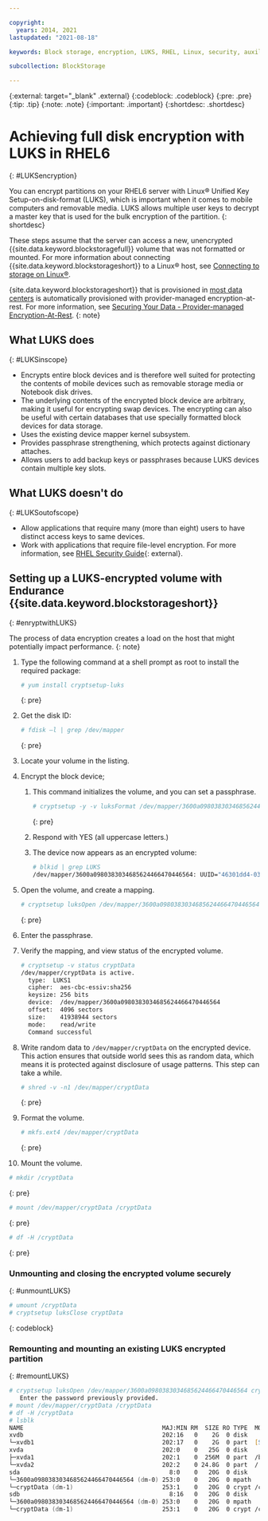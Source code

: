 ```yaml
---

copyright:
  years: 2014, 2021
lastupdated: "2021-08-18"

keywords: Block storage, encryption, LUKS, RHEL, Linux, security, auxiliary storage

subcollection: BlockStorage

---
```

{:external: target="_blank" .external}
{:codeblock: .codeblock}
{:pre: .pre}
{:tip: .tip}
{:note: .note}
{:important: .important}
{:shortdesc: .shortdesc}

# Achieving full disk encryption with LUKS in RHEL6
{: #LUKSencryption}

You can encrypt partitions on your RHEL6 server with Linux&reg; Unified Key Setup-on-disk-format (LUKS), which is important when it comes to mobile computers and removable media. LUKS allows multiple user keys to decrypt a master key that is used for the bulk encryption of the partition.
{: shortdesc}

These steps assume that the server can access a new, unencrypted {{site.data.keyword.blockstoragefull}} volume that was not formatted or mounted. For more information about connecting {{site.data.keyword.blockstorageshort}} to a Linux&reg; host, see [Connecting to storage on Linux&reg;](/docs/BlockStorage?topic=BlockStorage-mountingLinux).

{site.data.keyword.blockstorageshort}} that is provisioned in [most data centers](/docs/BlockStorage?topic=BlockStorage-selectDC) is automatically provisioned with  provider-managed encryption-at-rest. For more information, see [Securing Your Data - Provider-managed Encryption-At-Rest](/docs/BlockStorage?topic=BlockStorage-mng-data).
{: note}

## What LUKS does
{: #LUKSinscope}

- Encrypts entire block devices and is therefore well suited for protecting the contents of mobile devices such as removable storage media or Notebook disk drives.
- The underlying contents of the encrypted block device are arbitrary, making it useful for encrypting swap devices. The encrypting can also be useful with certain databases that use specially formatted block devices for data storage.
- Uses the existing device mapper kernel subsystem.
- Provides passphrase strengthening, which protects against dictionary attaches.
- Allows users to add backup keys or passphrases because LUKS devices contain multiple key slots.


## What LUKS doesn't do
{: #LUKSoutofscope}

- Allow applications that require many (more than eight) users to have distinct access keys to same devices.
- Work with applications that require file-level encryption. For more information, see [RHEL Security Guide](https://access.redhat.com/documentation/en-us/red_hat_enterprise_linux/7/html/security_guide/index){: external}.

## Setting up a LUKS-encrypted volume with Endurance {{site.data.keyword.blockstorageshort}}
{: #enryptwithLUKS}

The process of data encryption creates a load on the host that might potentially impact performance.
{: note}

1. Type the following command at a shell prompt as root to install the required package:    
   ```zsh
   # yum install cryptsetup-luks
   ```
   {: pre}

2. Get the disk ID: 
   ```zsh
   # fdisk –l | grep /dev/mapper
   ```
   {: pre}

3. Locate your volume in the listing.
4. Encrypt the block device;

   1. This command initializes the volume, and you can set a passphrase.  

      ```zsh
      # cryptsetup -y -v luksFormat /dev/mapper/3600a0980383034685624466470446564
      ```
      {: pre}

   2. Respond with YES (all uppercase letters.)

   3. The device now appears as an encrypted volume:

      ```zsh
      # blkid | grep LUKS
      /dev/mapper/3600a0980383034685624466470446564: UUID="46301dd4-035a-4649-9d56-ec970ceebe01" TYPE="crypto_LUKS"
      ```

5. Open the volume, and create a mapping. 
   ```zsh
   # cryptsetup luksOpen /dev/mapper/3600a0980383034685624466470446564 cryptData
   ```
   {: pre}

6. Enter the passphrase.
7. Verify the mapping, and view status of the encrypted volume.

   ```zsh
   # cryptsetup -v status cryptData
   /dev/mapper/cryptData is active.
     type:  LUKS1
     cipher:  aes-cbc-essiv:sha256
     keysize: 256 bits
     device:  /dev/mapper/3600a0980383034685624466470446564
     offset:  4096 sectors
     size:    41938944 sectors
     mode:    read/write
     Command successful
   ```

8. Write random data to `/dev/mapper/cryptData` on the encrypted device. This action ensures that outside world sees this as random data, which means it is protected against disclosure of usage patterns. This step can take a while. 
    ```zsh
    # shred -v -n1 /dev/mapper/cryptData
    ```
    {: pre}

9. Format the volume. 
   ```zsh
   # mkfs.ext4 /dev/mapper/cryptData
   ```
   {: pre}

10. Mount the volume. 
   ```zsh
   # mkdir /cryptData
   ```
   {: pre}

   ```zsh
   # mount /dev/mapper/cryptData /cryptData
   ```
   {: pre}

   ```zsh
   # df -H /cryptData
   ```
   {: pre}

### Unmounting and closing the encrypted volume securely
{: #unmountLUKS}

   ```zsh
   # umount /cryptData
   # cryptsetup luksClose cryptData
   ```
   {: codeblock}

### Remounting and mounting an existing LUKS encrypted partition
{: #remountLUKS}

   ```zsh
   # cryptsetup luksOpen /dev/mapper/3600a0980383034685624466470446564 cryptData
      Enter the password previously provided.
   # mount /dev/mapper/cryptData /cryptData
   # df -H /cryptData
   # lsblk
   NAME                                       MAJ:MIN RM  SIZE RO TYPE  MOUNTPOINT
   xvdb                                       202:16   0    2G  0 disk
   └─xvdb1                                    202:17   0    2G  0 part  [SWAP]
   xvda                                       202:0    0   25G  0 disk
   ├─xvda1                                    202:1    0  256M  0 part  /boot
   └─xvda2                                    202:2    0 24.8G  0 part  /
   sda                                          8:0    0   20G  0 disk
   └─3600a0980383034685624466470446564 (dm-0) 253:0    0   20G  0 mpath
   └─cryptData (dm-1)                         253:1    0   20G  0 crypt /cryptData
   sdb                                          8:16   0   20G  0 disk
   └─3600a0980383034685624466470446564 (dm-0) 253:0    0   20G  0 mpath
   └─cryptData (dm-1)                         253:1    0   20G  0 crypt /cryptData
   ```
